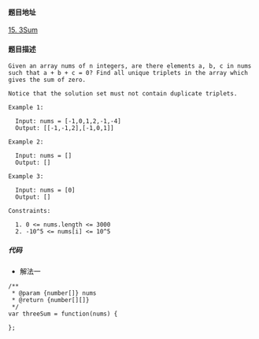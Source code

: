 #### 题目地址
[15. 3Sum](https://leetcode.com/problems/3sum/)
#### 题目描述
```
Given an array nums of n integers, are there elements a, b, c in nums such that a + b + c = 0? Find all unique triplets in the array which gives the sum of zero.

Notice that the solution set must not contain duplicate triplets.

Example 1:

  Input: nums = [-1,0,1,2,-1,-4]
  Output: [[-1,-1,2],[-1,0,1]]

Example 2:

  Input: nums = []
  Output: []

Example 3:

  Input: nums = [0]
  Output: []

Constraints:

  1. 0 <= nums.length <= 3000
  2. -10^5 <= nums[i] <= 10^5
```

##### 代码

- 解法一
```
/**
 * @param {number[]} nums
 * @return {number[][]}
 */
var threeSum = function(nums) {
    
};
```
